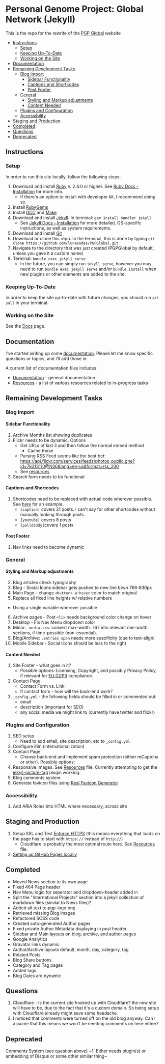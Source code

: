 # Personal Genome Project: Global Network (Jekyll)

This is the repo for the rewrite of the [PGP Global](https://www.personalgenomes.org/) website

<!-- MarkdownTOC -->

* [Instructions](#instructions)
  * [Setup](#setup)
  * [Keeping Up-To-Date](#keeping-up-to-date)
  * [Working on the Site](#working-on-the-site)
* [Documentation](#documentation)
* [Remaining Development Tasks](#remaining-development-tasks)
  * [Blog Import](#blog-import)
    * [Sidebar Functionality](#sidebar-functionality)
    * [Captions and Shortcodes](#captions-and-shortcodes)
    * [Post Footer](#post-footer)
  * [General](#general)
    * [Styling and Markup adjustments](#styling-and-markup-adjustments)
    * [Content Needed](#content-needed)
  * [Plugins and Configuration](#plugins-and-configuration)
  * [Accessibility](#accessibility)
* [Staging and Production](#staging-and-production)
* [Completed](#completed)
* [Questions](#questions)
* [Deprecated](#deprecated)

<!-- /MarkdownTOC -->

<a id="instructions"></a>
## Instructions

<a id="setup"></a>
### Setup

In order to run this site locally, follow the following steps:

1. Download and install [Ruby](https://www.ruby-lang.org/en/downloads/) v. 2.4.0 or higher. See [Ruby Docs - Installation](https://www.ruby-lang.org/en/documentation/installation/) for more info.
    * If there's an option to install with developer kit, I recommend doing so.
2. Install [RubyGems](https://rubygems.org/pages/download)
3. Install [GCC](https://gcc.gnu.org/install/) and [Make](https://www.gnu.org/software/make/)
4. Download and install [Jekyll](https://jekyllrb.com/). In terminal: `gem install bundler jekyll`
    * See [Jekyll Docs - Installation](https://jekyllrb.com/docs/installation/#requirements) for more detailed, OS-specific instructions, as well as system requirements.
5. Download and install [Git](https://git-scm.com/downloads)
6. Download or clone this repo. In the terminal, this is done by typing `git clone https://github.com/lunacodes/PGPGlobal.git`
7. Navigate to the directory that was just created (PGPGlobal by default, unless you gave it a custom name)
8. Terminal: `bundle exec jekyll serve`
    * In the future, you can simply run `jekyll serve`, however you may need to run `bundle exec jekyll serve` and/or `bundle install` when new plugins or other elements are added to the site.

<a id="keeping-up-to-date"></a>
### Keeping Up-To-Date

In order to keep the site up-to-date with future changes, you should run `git pull` in your terminal.

<a id="working-on-the-site"></a>
### Working on the Site

See the [Docs](docs/documentation) page.

<a id="documentation"></a>
## Documentation

I've started writing up some [documentation](docs/documentation.md). Please let me know specific questions or topics, and I'll add those in.

A current list of documentation files includes:
* [Documentation](docs/documentation.md) - general documentation
* [Resources](docs/resources.md) - a list of various resources related to in-progress tasks

<a id="remaining-development-tasks"></a>
## Remaining Development Tasks

<a id="blog-import"></a>
### Blog Import

<a id="sidebar-functionality"></a>
#### Sidebar Functionality

1. Archive Months list showing duplicates
2. Flickr needs to be dynamic. Options
    * Get URLs of last 3 and then follow the normal embed method
      * Cache these
    * Parsing RSS Feed seems like the best bet: https://api.flickr.com/services/feeds/photos_public.gne?id=78213110@N06&lang=en-us&format=rss_200
    * See [resources][1]
3. Search form needs to be functional

<a id="archive-and-author-pages"></a>

<a id="captions-and-shortcodes"></a>
#### Captions and Shortcodes

1. Shortcodes need to be replaced with actual code wherever possible. See [here](http://localhost:4000/2012/11/27/wildlife-of-our-homes-q-a-with-rob-dunn/) for an example.
    * `[caption]` covers 21 posts. I can't say for other shortcodes without manually looking through posts.
    * `[youtube]` covers 8 posts
    * `[polldaddy]`covers 1 posts

<a id="post-footer"></a>
#### Post Footer

1. Nav links need to become dynamic

<a id="general"></a>
### General

<a id="styling-and-markup-adjustments"></a>
#### Styling and Markup adjustments
2. Blog articles check typography
3. Blog - Social Icons sidebar gets pushed to new line btwn 768-830px
4. Main Page - change `<button> a:hover` color to match original
5. Replace all fixed line heights w/ relative numbers
  * Using a single variable wherever possible
6. Archive pages - Post `<li>` needs background color change on hover
7. Desktop - Fix Nav Menu dropdown color
8. Minor: `_media.css`: convert max-width: 767 into relevant min-width sections, if time-possible (non-essential).
9. Blog/Archive: `.entries span`  needs more specificity (due to text-align)
10. Mobile Sidebar - Social Icons should be less to the right

<a id="content-needed"></a>
#### Content Needed
1. Site Footer - what goes in it?
    * Possible options: Licensing, Copyright, and possibly Privacy Policy, if relevant for [EU GDPR](https://eugdpr.org/) compliance.
2. Contact Page
    * Contact Form vs. Link
    * If contact form - how will the back-end work?
3. `_config.yml` - the following fields should be filled in or commented out:
    * email
    * description (important for SEO)
    * any social media we might link to (currently have twitter and flickr)

<a id="plugins-and-configuration"></a>
### Plugins and Configuration
1. SEO setup
    * Need to add email, site description, etc to `_config.yml`
2. Configure il8n (internationalization)
3. Contact Page
    * Choose back-end and implement spam protection (either reCaptcha or other). Possible options:
4. Responsive Images. See [Resources][1] file. Currently attempting to get the [jekyll-picture-tag](https://github.com/robwierzbowski/jekyll-picture-tag) plugin working.
5. Blog comments system
6. Generate favicon files using [Real Favicon Generator](https://realfavicongenerator.net/)

<a id="accessibility"></a>
### Accessibility

1. Add ARIA Roles into HTML where necessary, across site

<a id="staging-and-production"></a>
## Staging and Production

1. Setup SSL and Test [Enforce HTTPS](https://help.github.com/en/articles/securing-your-github-pages-site-with-https) (this means everything that loads on the page has to start with `https://` instead of `http://`)
      * Cloudflare is probably the most optimal route here. See [Resources][1] file.
2. [Setting up GitHub Pages locally](https://help.github.com/en/articles/setting-up-your-github-pages-site-locally-with-jekyll#keeping-your-site-up-to-date-with-the-github-pages-gem)

<a id="completed"></a>
## Completed

* Moved News section to its own page
* Fixed 404 Page header
* Nav Menu logic for seperator and dropdown-header added in
* Split the "International Projects" section into a jekyll collection of markdown files (similar to News files)?
* Added alt text to pgp-logo.png
* Retrieved missing Blog images
* Refactored SCSS code
* Created auto-generated Author pages
* Fixed private Author Metadata displaying in post header
* Sidebar and Main layouts on blog, archive, and author pages
* Google Analytics
* Gravatar links dynamic
* Author/Archive layouts default, month, day, category, tag
* Related Posts
* Blog Share buttons
* Category and Tag pages
* Added <time> tags
* Blog Dates are dynamic

<a id="questions"></a>
## Questions

1. Cloudflare - is the current site hooked up with Cloudflare? the new site will have to be, due to the fact that it's a custom domain. So being setup with Cloudflare already might save some headache.
2. I noticed that comments were turned off on the old blog anyway. Can I assume that this means we won't be needing comments on here either?

<a id="deprecated"></a>
## Deprecated

Comments System (see question above)
~1. Either needs plugin(s) or embedding of Disqus or some other similar thing~


[1]: docs/resources.md
